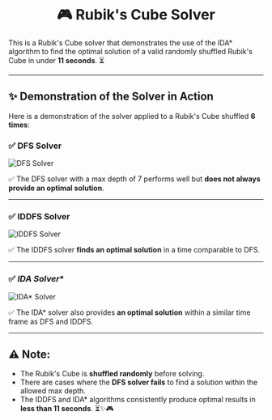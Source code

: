 <h1 align="center" id="title">🎮 Rubik's Cube Solver</h1>

<p id="description">This is a Rubik's Cube solver that demonstrates the use of the IDA* algorithm to find the optimal solution of a valid randomly shuffled Rubik's Cube in under <b>11 seconds</b>. ⏳</p>

---

## ✨ Demonstration of the Solver in Action

Here is a demonstration of the solver applied to a Rubik's Cube shuffled <b>6 times</b>:

### ✅ **DFS Solver**

![DFS Solver](https://github.com/user-attachments/assets/4a92dca9-a4b3-4efd-9560-1b25dd395e32)

✅ The DFS solver with a max depth of 7 performs well but **does not always provide an optimal solution**.

---

### ✅ **IDDFS Solver**

![IDDFS Solver](https://github.com/user-attachments/assets/8bc42771-0c78-433e-bde9-aed03ac50cb8)

✅ The IDDFS solver **finds an optimal solution** in a time comparable to DFS.

---

### ✅ **IDA* Solver**

![IDA* Solver](https://github.com/user-attachments/assets/50236609-b803-4375-97ec-8ff4ae856cdc)

✅ The IDA* solver also provides **an optimal solution** within a similar time frame as DFS and IDDFS.

---

## ⚠️ **Note:**

- The Rubik's Cube is **shuffled randomly** before solving.
- There are cases where the **DFS solver fails** to find a solution within the allowed max depth.
- The IDDFS and IDA* algorithms consistently produce optimal results in **less than 11 seconds**. ⏳✨🎮

